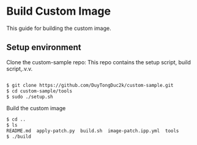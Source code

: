 # Build Custom Image
This guide for building the custom image.

## Setup environment

Clone the custom-sample repo:
This repo contains the setup script, build script,.v.v.

```bash

$ git clone https://github.com/DuyTongDuc2k/custom-sample.git
$ cd custom-sample/tools
$ sudo ./setup.sh

```


Build the custom image

```bash 
$ cd ..
$ ls 
README.md  apply-patch.py  build.sh  image-patch.ipp.yml  tools
$ ./build

```

